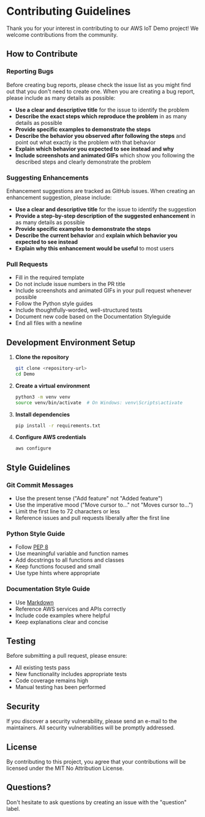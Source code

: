 # Contributing Guidelines

Thank you for your interest in contributing to our AWS IoT Demo project! We welcome contributions from the community.

## How to Contribute

### Reporting Bugs

Before creating bug reports, please check the issue list as you might find out that you don't need to create one. When you are creating a bug report, please include as many details as possible:

* **Use a clear and descriptive title** for the issue to identify the problem
* **Describe the exact steps which reproduce the problem** in as many details as possible
* **Provide specific examples to demonstrate the steps**
* **Describe the behavior you observed after following the steps** and point out what exactly is the problem with that behavior
* **Explain which behavior you expected to see instead and why**
* **Include screenshots and animated GIFs** which show you following the described steps and clearly demonstrate the problem

### Suggesting Enhancements

Enhancement suggestions are tracked as GitHub issues. When creating an enhancement suggestion, please include:

* **Use a clear and descriptive title** for the issue to identify the suggestion
* **Provide a step-by-step description of the suggested enhancement** in as many details as possible
* **Provide specific examples to demonstrate the steps**
* **Describe the current behavior** and **explain which behavior you expected to see instead**
* **Explain why this enhancement would be useful** to most users

### Pull Requests

* Fill in the required template
* Do not include issue numbers in the PR title
* Include screenshots and animated GIFs in your pull request whenever possible
* Follow the Python style guides
* Include thoughtfully-worded, well-structured tests
* Document new code based on the Documentation Styleguide
* End all files with a newline

## Development Environment Setup

1. **Clone the repository**
   ```bash
   git clone <repository-url>
   cd Demo
   ```

2. **Create a virtual environment**
   ```bash
   python3 -m venv venv
   source venv/bin/activate  # On Windows: venv\Scripts\activate
   ```

3. **Install dependencies**
   ```bash
   pip install -r requirements.txt
   ```

4. **Configure AWS credentials**
   ```bash
   aws configure
   ```

## Style Guidelines

### Git Commit Messages

* Use the present tense ("Add feature" not "Added feature")
* Use the imperative mood ("Move cursor to..." not "Moves cursor to...")
* Limit the first line to 72 characters or less
* Reference issues and pull requests liberally after the first line

### Python Style Guide

* Follow [PEP 8](https://www.python.org/dev/peps/pep-0008/)
* Use meaningful variable and function names
* Add docstrings to all functions and classes
* Keep functions focused and small
* Use type hints where appropriate

### Documentation Style Guide

* Use [Markdown](https://daringfireball.net/projects/markdown/)
* Reference AWS services and APIs correctly
* Include code examples where helpful
* Keep explanations clear and concise

## Testing

Before submitting a pull request, please ensure:

* All existing tests pass
* New functionality includes appropriate tests
* Code coverage remains high
* Manual testing has been performed

## Security

If you discover a security vulnerability, please send an e-mail to the maintainers. All security vulnerabilities will be promptly addressed.

## License

By contributing to this project, you agree that your contributions will be licensed under the MIT No Attribution License.

## Questions?

Don't hesitate to ask questions by creating an issue with the "question" label.